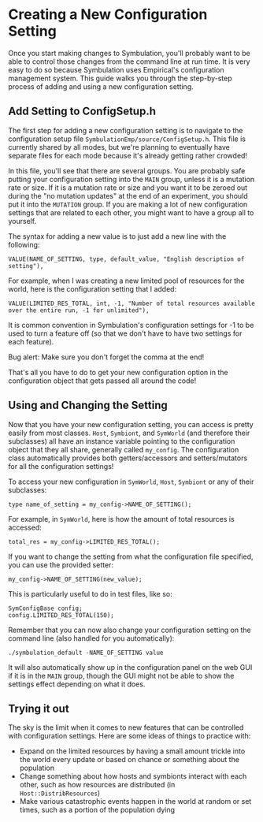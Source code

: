 # Creating a New Configuration Setting

Once you start making changes to Symbulation, you'll probably want to be able to control those changes from the command line at run time.
It is very easy to do so because Symbulation uses Empirical's configuration management system.
This guide walks you through the step-by-step process of adding and using a new configuration setting.

## Add Setting to ConfigSetup.h

The first step for adding a new configuration setting is to navigate to the configuration setup file `SymbulationEmp/source/ConfigSetup.h`.
This file is currently shared by all modes, but we're planning to eventually have separate files for each mode because it's already getting rather crowded!

In this file, you'll see that there are several groups.
You are probably safe putting your configuration setting into the `MAIN` group, unless it is a mutation rate or size.
If it is a mutation rate or size and you want it to be zeroed out during the "no mutation updates" at the end of an experiment, you should put it into the `MUTATION` group.
If you are making a lot of new configuration settings that are related to each other, you might want to have a group all to yourself.

The syntax for adding a new value is to just add a new line with the following:
```
VALUE(NAME_OF_SETTING, type, default_value, "English description of setting"),
```

For example, when I was creating a new limited pool of resources for the world, here is the configuration setting that I added:
```
VALUE(LIMITED_RES_TOTAL, int, -1, "Number of total resources available over the entire run, -1 for unlimited"),
```

It is common convention in Symbulation's configuration settings for -1 to be used to turn a feature off (so that we don't have to have two settings for each feature).



   

<i class="fa-solid fa-bug"></i> Bug alert: Make sure you don't forget the comma at the end!

That's all you have to do to get your new configuration option in the configuration object that gets passed all around the code!

## Using and Changing the Setting

Now that you have your new configuration setting, you can access is pretty easily from most classes.
`Host`, `Symbiont`, and `SymWorld` (and therefore their subclasses) all have an instance variable pointing to the configuration object that they all share, generally called `my_config`.
The configuration class automatically provides both getters/accessors and setters/mutators for all the configuration settings!

To access your new configuration in `SymWorld`, `Host`, `Symbiont` or any of their subclasses:
```
type name_of_setting = my_config->NAME_OF_SETTING();
```

For example, in `SymWorld`, here is how the amount of total resources is accessed:
```
total_res = my_config->LIMITED_RES_TOTAL();
```

If you want to change the setting from what the configuration file specified, you can use the provided setter:

```
my_config->NAME_OF_SETTING(new_value);
```

This is particularly useful to do in test files, like so:
```
SymConfigBase config;
config.LIMITED_RES_TOTAL(150);
```

Remember that you can now also change your configuration setting on the command line (also handled for you automatically):
```
./symbulation_default -NAME_OF_SETTING value
```

It will also automatically show up in the configuration panel on the web GUI if it is in the `MAIN` group, though the GUI might not be able to show the settings effect depending on what it does. 

## Trying it out
The sky is the limit when it comes to new features that can be controlled with configuration settings.
Here are some ideas of things to practice with:
* Expand on the limited resources by having a small amount trickle into the world every update or based on chance or something about the population
* Change something about how hosts and symbionts interact with each other, such as how resources are distributed (in `Host::DistribResources`)
* Make various catastrophic events happen in the world at random or set times, such as a portion of the population dying